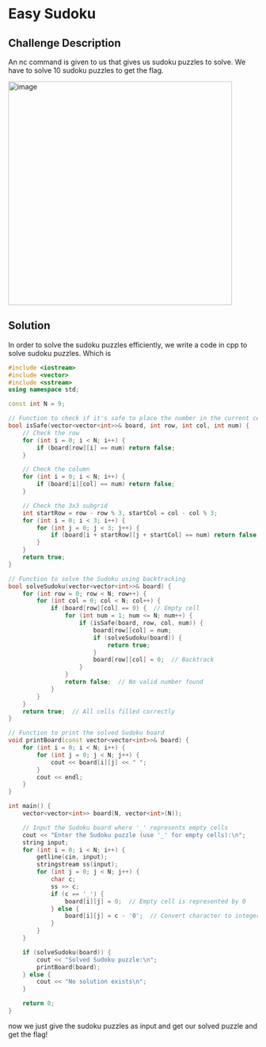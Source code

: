 # Easy Sudoku
## Challenge Description
An nc command is given to us that gives us sudoku puzzles to solve. We have to solve 10 sudoku puzzles to get the flag.

<img width="452" alt="image" src="https://github.com/user-attachments/assets/2d7b67bd-e645-4d4b-ba68-6aa39bcd5667" />

## Solution
In order to solve the sudoku puzzles efficiently, we write a code in cpp to solve sudoku puzzles. Which is

```cpp
#include <iostream>
#include <vector>
#include <sstream>
using namespace std;

const int N = 9;

// Function to check if it's safe to place the number in the current cell
bool isSafe(vector<vector<int>>& board, int row, int col, int num) {
    // Check the row
    for (int i = 0; i < N; i++) {
        if (board[row][i] == num) return false;
    }

    // Check the column
    for (int i = 0; i < N; i++) {
        if (board[i][col] == num) return false;
    }

    // Check the 3x3 subgrid
    int startRow = row - row % 3, startCol = col - col % 3;
    for (int i = 0; i < 3; i++) {
        for (int j = 0; j < 3; j++) {
            if (board[i + startRow][j + startCol] == num) return false;
        }
    }
    return true;
}

// Function to solve the Sudoku using backtracking
bool solveSudoku(vector<vector<int>>& board) {
    for (int row = 0; row < N; row++) {
        for (int col = 0; col < N; col++) {
            if (board[row][col] == 0) {  // Empty cell
                for (int num = 1; num <= N; num++) {
                    if (isSafe(board, row, col, num)) {
                        board[row][col] = num;
                        if (solveSudoku(board)) {
                            return true;
                        }
                        board[row][col] = 0;  // Backtrack
                    }
                }
                return false;  // No valid number found
            }
        }
    }
    return true;  // All cells filled correctly
}

// Function to print the solved Sudoku board
void printBoard(const vector<vector<int>>& board) {
    for (int i = 0; i < N; i++) {
        for (int j = 0; j < N; j++) {
            cout << board[i][j] << " ";
        }
        cout << endl;
    }
}

int main() {
    vector<vector<int>> board(N, vector<int>(N));

    // Input the Sudoku board where '_' represents empty cells
    cout << "Enter the Sudoku puzzle (use '_' for empty cells):\n";
    string input;
    for (int i = 0; i < N; i++) {
        getline(cin, input);
        stringstream ss(input);
        for (int j = 0; j < N; j++) {
            char c;
            ss >> c;
            if (c == '_') {
                board[i][j] = 0;  // Empty cell is represented by 0
            } else {
                board[i][j] = c - '0';  // Convert character to integer
            }
        }
    }

    if (solveSudoku(board)) {
        cout << "Solved Sudoku puzzle:\n";
        printBoard(board);
    } else {
        cout << "No solution exists\n";
    }

    return 0;
}
```

now we just give the sudoku puzzles as input and get our solved puzzle and get the flag!
